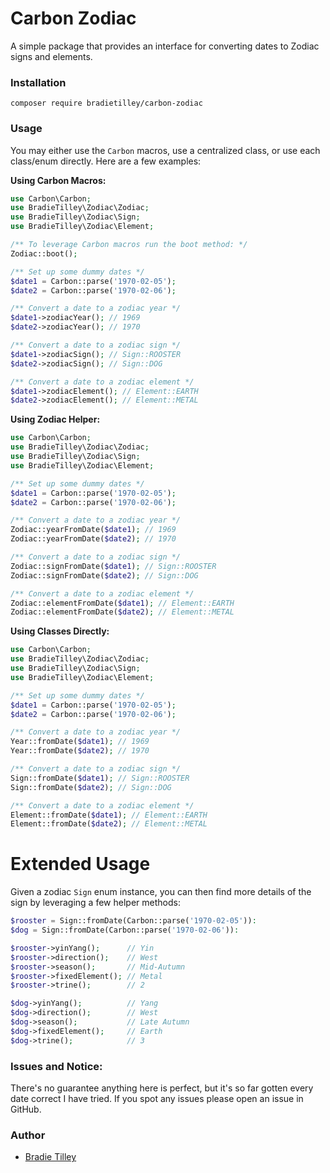 # Carbon Zodiac

A simple package that provides an interface for converting dates to Zodiac signs and elements.

### Installation

```
composer require bradietilley/carbon-zodiac
```

### Usage

You may either use the `Carbon` macros, use a centralized class, or use each class/enum directly. Here are a few examples:

**Using Carbon Macros:**

```php
use Carbon\Carbon;
use BradieTilley\Zodiac\Zodiac;
use BradieTilley\Zodiac\Sign;
use BradieTilley\Zodiac\Element;

/** To leverage Carbon macros run the boot method: */
Zodiac::boot();

/** Set up some dummy dates */
$date1 = Carbon::parse('1970-02-05');
$date2 = Carbon::parse('1970-02-06');

/** Convert a date to a zodiac year */
$date1->zodiacYear(); // 1969
$date2->zodiacYear(); // 1970

/** Convert a date to a zodiac sign */
$date1->zodiacSign(); // Sign::ROOSTER
$date2->zodiacSign(); // Sign::DOG

/** Convert a date to a zodiac element */
$date1->zodiacElement(); // Element::EARTH
$date2->zodiacElement(); // Element::METAL
```

**Using Zodiac Helper:**

```php
use Carbon\Carbon;
use BradieTilley\Zodiac\Zodiac;
use BradieTilley\Zodiac\Sign;
use BradieTilley\Zodiac\Element;

/** Set up some dummy dates */
$date1 = Carbon::parse('1970-02-05');
$date2 = Carbon::parse('1970-02-06');

/** Convert a date to a zodiac year */
Zodiac::yearFromDate($date1); // 1969
Zodiac::yearFromDate($date2); // 1970

/** Convert a date to a zodiac sign */
Zodiac::signFromDate($date1); // Sign::ROOSTER
Zodiac::signFromDate($date2); // Sign::DOG

/** Convert a date to a zodiac element */
Zodiac::elementFromDate($date1); // Element::EARTH
Zodiac::elementFromDate($date2); // Element::METAL
```

**Using Classes Directly:**

```php
use Carbon\Carbon;
use BradieTilley\Zodiac\Zodiac;
use BradieTilley\Zodiac\Sign;
use BradieTilley\Zodiac\Element;

/** Set up some dummy dates */
$date1 = Carbon::parse('1970-02-05');
$date2 = Carbon::parse('1970-02-06');

/** Convert a date to a zodiac year */
Year::fromDate($date1); // 1969
Year::fromDate($date2); // 1970

/** Convert a date to a zodiac sign */
Sign::fromDate($date1); // Sign::ROOSTER
Sign::fromDate($date2); // Sign::DOG

/** Convert a date to a zodiac element */
Element::fromDate($date1); // Element::EARTH
Element::fromDate($date2); // Element::METAL
```

# Extended Usage

Given a zodiac `Sign` enum instance, you can then find more details of the sign by leveraging a few helper methods:

```php
$rooster = Sign::fromDate(Carbon::parse('1970-02-05')):
$dog = Sign::fromDate(Carbon::parse('1970-02-06')):

$rooster->yinYang();      // Yin
$rooster->direction();    // West
$rooster->season();       // Mid-Autumn
$rooster->fixedElement(); // Metal
$rooster->trine();        // 2

$dog->yinYang();          // Yang
$dog->direction();        // West
$dog->season();           // Late Autumn
$dog->fixedElement();     // Earth
$dog->trine();            // 3
```

### Issues and Notice:

There's no guarantee anything here is perfect, but it's so far gotten every date correct I have tried. If you spot any issues please open an issue in GitHub.

### Author

- [Bradie Tilley](https://github.com/bradietilley)